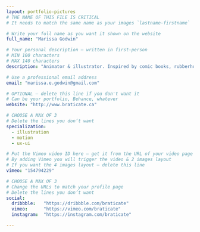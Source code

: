 ```yaml
---
layout: portfolio-pictures
# THE NAME OF THIS FILE IS CRITICAL
# It needs to match the same name as your images `lastname-firstname`

# Write your full name as you want it shown on the website
full_name: "Marissa Godwin"

# Your personal description — written in first-person
# MIN 100 characters
# MAX 140 characters
description: "Animator & illustrator. Inspired by comic books, rubberhose animation, & Ultraman villains. Fluent in After Effects; decent in Japanese"

# Use a professional email address
email: "marissa.e.godwin@gmail.com"

# OPTIONAL — delete this line if you don't want it
# Can be your portfolio, Behance, whatever
website: "http://www.braticate.ca"

# CHOOSE A MAX OF 3
# Delete the lines you don’t want
specialization:
  - illustration
  - motion
  - ux-ui

# Put the Vimeo video ID here — get it from the URL of your video page
# By adding Vimeo you will trigger the video & 2 images layout
# If you want the 4 images layout — delete this line
vimeo: "154794229"

# CHOOSE A MAX OF 3
# Change the URLs to match your profile page
# Delete the lines you don’t want
social:
  dribbble:   "https://dribbble.com/braticate"
  vimeo:      "https://vimeo.com/braticate"
  instagram:  "https://instagram.com/braticate"

---
```

